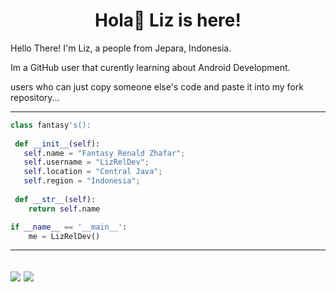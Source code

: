 <h1 align="center">
  <b>Hola👋 Liz is here!</b>
</h1>

Hello There! I'm Liz, a people from Jepara, Indonesia.

Im a GitHub user that curently learning about Android Development.

users who can just copy someone else's code
and paste it into my fork repository...

---
```python
class fantasy's():
    
 def __init__(self):
   self.name = "Fantasy Renald Zhafar";
   self.username = "LizRelDev";
   self.location = "Central Java";
   self.region = "Indonesia";
  
 def __str__(self):
    return self.name

if __name__ == '__main__':
    me = LizRelDev()
```

---
![](https://spotify-github-profile.vercel.app/api/view.svg?uid=j25awaczl8oe6axaahevigpi4&redirect=true][https://spotify-github-profile.vercel.app/api/view.svg?uid=j25awaczl8oe6axaahevigpi4&cover_image=true&theme=natemoo-re&show_offline=false&background_color=121212&interchange=true&bar_color=00ff00&bar_color_cover=false)
![](https://spotify-recently-played-readme.vercel.app/api?user=j25awaczl8oe6axaahevigpi4&unique={true|1|on|yes})
---

